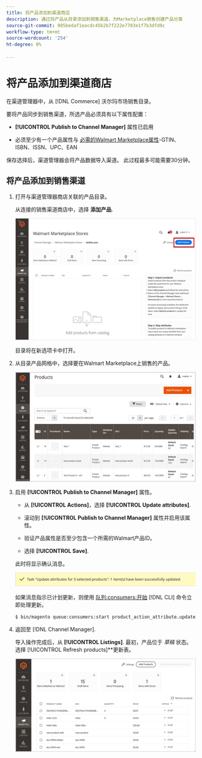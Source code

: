 ```yaml
---
title: 将产品添加到渠道商店
description: 通过将产品从目录添加到销售渠道，为Marketplace销售创建产品分类
source-git-commit: 905bedaf1eacdc45b2b7f222e7703e1f7b3dfd9c
workflow-type: tm+mt
source-wordcount: '254'
ht-degree: 0%

---
```



# 将产品添加到渠道商店

在渠道管理器中，从 [!DNL Commerce] 沃尔玛市场销售目录。

要将产品同步到销售渠道，所选产品必须具有以下属性配置：

- **[!UICONTROL Publish to Channel Manager]** 属性已启用

- 必须至少有一个产品属性与 [必需的Walmart Marketplace属性](map-product-attributes-for-matching.md)-GTIN、ISBN、ISSN、UPC、EAN

保存选择后，渠道管理器会将产品数据导入渠道。 此过程最多可能需要30分钟。

## 将产品添加到销售渠道

1. 打开与渠道管理器商店关联的产品目录。

   从连接的销售渠道商店中，选择 **添加产品**.

   ![将产品添加到连接的渠道](assets/add-initial-products-to-connected-channel.png)

   目录将在新选项卡中打开。

1. 从目录产品网格中，选择要在Walmart Marketplace上销售的产品。

   ![将产品发送到连接的渠道](assets/select-products-from-catalog.png)

1. 启用 **[!UICONTROL Publish to Channel Manager]** 属性。

   - 从 **[!UICONTROL Actions]**，选择 **[!UICONTROL Update attributes]**.

   - 滚动到 **[!UICONTROL Publish to Channel Manager]** 属性并启用该属性。

   - 验证产品属性是否至少包含一个所需的Walmart产品ID。

   - 选择 **[!UICONTROL Save]**.

   此时将显示确认消息。

   ![产品从目录导入到销售渠道确认消息](assets/product-import-from-catalog-confirmation.png)

   如果消息指示已计划更新，则使用 [队列:consumers:开始](https://devdocs.magento.com/guides/v2.4/config-guide/cli/config-cli-subcommands-queue.html) [!DNL CLI] 命令立即处理更新。

   ```bash
   $ bin/magento queue:consumers:start product_action_attribute.update
   ```

1. 返回至 [!DNL Channel Manager].

   导入操作完成后，从 **[!UICONTROL Listings]**. 最初，产品位于 *草稿* 状态。 选择 [!UICONTROL Refresh products]**更新表。

   ![导入连接销售渠道的产品](assets/products-in-marketplace-sales-channel.png)
